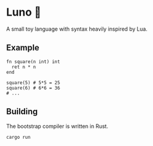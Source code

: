 # Luno 🌙
A small toy language with syntax heavily inspired by Lua.

## Example
```
fn square(n int) int
  ret n * n
end

square(5) # 5*5 = 25
square(6) # 6*6 = 36
# ...
```

## Building
The bootstrap compiler is written in Rust.
```
cargo run
```

